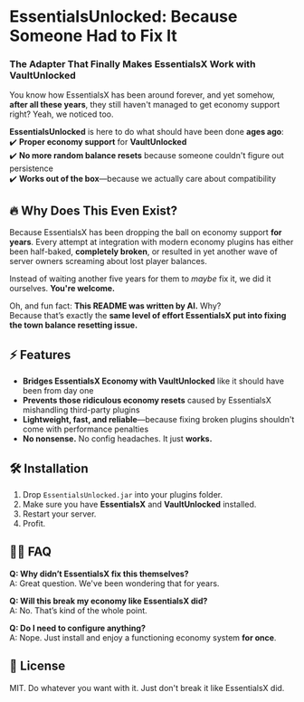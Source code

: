 # EssentialsUnlocked: Because Someone Had to Fix It  

### The Adapter That Finally Makes EssentialsX Work with VaultUnlocked  

You know how EssentialsX has been around forever, and yet somehow, **after all these years**, they still haven't managed to get economy support right? Yeah, we noticed too.  

**EssentialsUnlocked** is here to do what should have been done **ages ago**:  
✔️ **Proper economy support** for **VaultUnlocked**  
✔️ **No more random balance resets** because someone couldn't figure out persistence  
✔️ **Works out of the box**—because we actually care about compatibility  

## 🔥 Why Does This Even Exist?  

Because EssentialsX has been dropping the ball on economy support **for years**. Every attempt at integration with modern economy plugins has either been half-baked, **completely broken**, or resulted in yet another wave of server owners screaming about lost player balances.  

Instead of waiting another five years for them to *maybe* fix it, we did it ourselves. **You're welcome.**  

Oh, and fun fact: **This README was written by AI.** Why?  
Because that’s exactly the **same level of effort EssentialsX put into fixing the town balance resetting issue.**

## ⚡ Features  

- **Bridges EssentialsX Economy with VaultUnlocked** like it should have been from day one  
- **Prevents those ridiculous economy resets** caused by EssentialsX mishandling third-party plugins  
- **Lightweight, fast, and reliable**—because fixing broken plugins shouldn't come with performance penalties  
- **No nonsense.** No config headaches. It just **works.**  

## 🛠️ Installation  

1. Drop `EssentialsUnlocked.jar` into your plugins folder.  
2. Make sure you have **EssentialsX** and **VaultUnlocked** installed.  
3. Restart your server.  
4. Profit.  

## 🤷‍♂️ FAQ  

**Q: Why didn’t EssentialsX fix this themselves?**  
A: Great question. We've been wondering that for years.  

**Q: Will this break my economy like EssentialsX did?**  
A: No. That’s kind of the whole point.  

**Q: Do I need to configure anything?**  
A: Nope. Just install and enjoy a functioning economy system **for once**.  

## 📜 License  

MIT. Do whatever you want with it. Just don't break it like EssentialsX did. 
